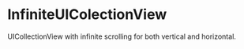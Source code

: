 # InfiniteUIColectionView
UICollectionView with infinite scrolling for both vertical and horizontal.
